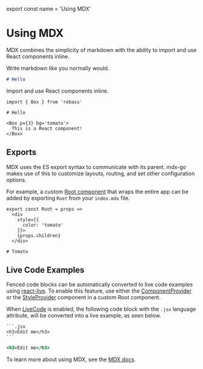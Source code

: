 
export const name = 'Using MDX'

# Using MDX

MDX combines the simplicity of markdown with the ability to import and use React components inline.

Write markdown like you normally would.

```md
# Hello
```

Import and use React components inline.

```mdx
import { Box } from 'rebass'

# Hello

<Box p={3} bg='tomato'>
  This is a React component!
</Box>
```

## Exports

MDX uses the ES export syntax to communicate with its parent.
mdx-go makes use of this to customize layouts, routing, and set other configuration options.

For example, a custom [Root component](/configuration#root-component) that wraps the entire app can be added by exporting `Root` from your `index.mdx` file.

```mdx
export const Root = props =>
  <div
    style={{
      color: 'tomato'
    }}>
    {props.children}
  </div>

# Tomato
```

## Live Code Examples

Fenced code blocks can be automatically converted to live code examples using [react-live][].
To enable this feature, use either the [ComponentProvider](/ComponentProvider) or the [StyleProvider](/StyleProvider) component in a custom Root component.

When [LiveCode](/LiveCode) is enabled, the following code block with the `.jsx` language attribute, will be converted into a live example, as seen below.

````mdx
```.jsx
<h3>Edit me</h3>
```
````

```.jsx
<h3>Edit me</h3>
```

To learn more about using MDX, see the [MDX docs][MDX].

[MDX]: https://github.com/mdx-js/mdx
[react-live]: https://github.com/FormidableLabs/react-live
